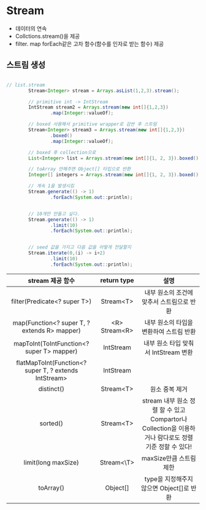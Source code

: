 # Stream

- 데이터의 연속
- Collctions.stream()을 제공
- filter. map forEach같은 고차 함수(함수를 인자로 받는 함수) 제공

## 스트림 생성

```java

// list.stream
        Stream<Integer> stream = Arrays.asList(1,2,3).stream();

        // primitive int -> IntStream
        IntStream stream2 = Arrays.stream(new int[]{1,2,3})
                .map(Integer::valueOf);

        // boxed 사용해서 primitive wrapper로 감싼 후 스트림
        Stream<Integer> stream3 = Arrays.stream(new int[]{1,2,3})
                .boxed()
                .map(Integer::valueOf);

        // boxed 후 collection으로
        List<Integer> list = Arrays.stream(new int[]{1, 2, 3}).boxed().collect(Collectors.toList());

        // toArray 안해주면 Object[] 타입으로 반환
        Integer[] integers = Arrays.stream(new int[]{1, 2, 3}).boxed().toArray(Integer[]::new);

        // 계속 1을 발생시킴
        Stream.generate(() -> 1)
                .forEach(System.out::println);


        // 10개만 만들고 싶다.
        Stream.generate(() -> 1)
                .limit(10)
                .forEach(System.out::println);


        // seed 값을 가지고 다음 값을 어떻게 전달할지
        Stream.iterate(0,(i) -> i+2)
                .limit(10)
                .forEach(System.out::println);


```

|                   stream 제공 함수                    |   return type   |                                                 설명                                                  |
| :---------------------------------------------------: | :-------------: | :---------------------------------------------------------------------------------------------------: |
|             filter(Predicate<? super T>)              |   Stream\<T>    |                               내부 원소의 조건에 맞추서 스트림으로 반환                               |
|     map(Function<? super T, ? extends R> mapper)      | \<R> Stream\<R> |                                내부 원소의 타입을 변환하여 스트림 반환                                |
|       mapToInt(ToIntFunction<? super T> mapper)       |    IntStream    |                                 내부 원소 타입 맞춰서 IntStream 변환                                  |
| flatMapToInt(Function<? super T, ? extends IntStream> |    IntStream    |                                                                                                       |
|                      distinct()                       |   Stream\<T>    |                                            원소 중복 제거                                             |
|                       sorted()                        |   Stream\<T>    | stream 내부 원소 정렬 할 수 있고 Compartor나 Collection을 이용하거나 람다로도 정렬 기준 정할 수 있다! |
|                  limit(long maxSize)                  |   Stream<\T>    |                                        maxSize만큼 스트림 제한                                        |
|                       toArray()                       |    Object[]     |                               type을 지정해주지 않으면 Object[]로 반환                                |
